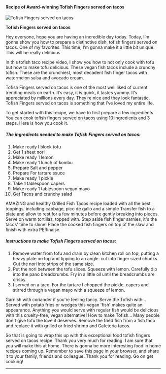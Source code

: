            

#### Recipe of Award-winning Tofish Fingers served on tacos

![Tofish Fingers served on tacos](https://img-global.cpcdn.com/recipes/5d3b1aec32364e15/751x532cq70/tofish-fingers-served-on-tacos-recipe-main-photo.jpg)

**Tofish Fingers served on tacos**

Hey everyone, hope you are having an incredible day today. Today, I’m gonna show you how to prepare a distinctive dish, tofish fingers served on tacos. One of my favorites. This time, I’m gonna make it a little bit unique. This will be really delicious.

In this tofish taco recipe video, I show you how to not only cook with tofu but how to make tofu delicious. These vegan fish tacos include a crunchy tofish. These are the crunchiest, most decadent fish finger tacos with watermelon salsa and avocado cream.

Tofish Fingers served on tacos is one of the most well liked of current trending meals on earth. It’s easy, it is quick, it tastes yummy. It’s appreciated by millions every day. They’re nice and they look fantastic. Tofish Fingers served on tacos is something that I’ve loved my entire life.

To get started with this recipe, we have to first prepare a few ingredients. You can cook tofish fingers served on tacos using 10 ingredients and 3 steps. Here is how you cook it.

##### The ingredients needed to make Tofish Fingers served on tacos:

1.  Make ready I block tofu
2.  Get 1 sheet nori
3.  Make ready 1 lemon
4.  Make ready 1 lunch of kombu
5.  Prepare Salt and pepper
6.  Prepare For tartare ssuce
7.  Make ready 1 pickle
8.  Take 1 tablespoon capers
9.  Make ready 1 tablespoon vegan mayo
10.  Get Tacos and crunchy salad

AMAZING and healthy Grilled Fish Tacos recipe loaded with all the best toppings, including cabbage, pico de gallo and a simple Transfer fish to a plate and allow to rest for a few minutes before gently breaking into pieces. Serve on warm tortillas, topped with. Step aside fish finger sarnies, it's the tacos' time to shine! Place the cooked fish fingers on top of the slaw and finish with extra PERinaise.

##### Instructions to make Tofish Fingers served on tacos:

1.  Remove water from tofu and drain by clean kitchen roll on top, putting a heavy plate on top and tipping to an angle. cut into finger sized chunks. Cut the nori into strips of the same size.
2.  Put the nori between the tofu slices. Squeeze with lemon. Carefully dip into the pano breadcrumbs. Fry in a little oil until the breadcrumbs are crispy.
3.  I served on a taco. For the tartare I chopped the pickle, capers and stirred through a vegan mayo with a squeeze of lemon.

Garnish with coriander if you're feeling fancy. Serve the Tofish with… Served with potato fries or wedges this vegan 'fish' makes quite an appearance. Anything you would serve with regular fish would be delicious with this cruelty-free, vegan alternative! How to make Tofish… Many people don't give tofu the love it deserves. Remove the fried fish from a fish taco and replace it with grilled or fried shrimp and Cafeteria tacos.

So that is going to wrap this up with this exceptional food tofish fingers served on tacos recipe. Thank you very much for reading. I am sure that you will make this at home. There is gonna be more interesting food in home recipes coming up. Remember to save this page in your browser, and share it to your family, friends and colleague. Thank you for reading. Go on get cooking!

* * *